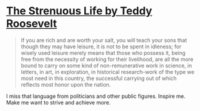 # [The Strenuous Life by Teddy Roosevelt](https://voicesofdemocracy.umd.edu/roosevelt-strenuous-life-1899-speech-text/)

> If you are rich and are worth your salt, you will teach your sons that though they may have leisure, it is not to be spent in idleness; for wisely used leisure merely means that those who possess it, being free from the necessity of working for their livelihood, are all the more bound to carry on some kind of non-remunerative work in science, in letters, in art, in exploration, in historical research-work of the type we most need in this country, the successful carrying out of which reflects most honor upon the nation.

I miss that language from politicians and other public figures. Inspire me. Make me want to strive and achieve more. 
